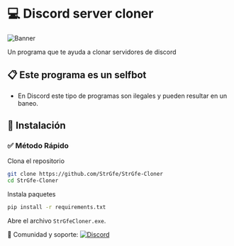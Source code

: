 # 💻 Discord server cloner 

![Banner](https://i.pinimg.com/originals/cd/f0/9b/cdf09b00aea778cb509aafc4cccc4e77.png)  

Un programa que te ayuda a clonar servidores de discord

## 📋 Este programa es un selfbot
* En Discord este tipo de programas son ilegales y pueden resultar en un baneo.

## 🚀 Instalación  

### ✅ Método Rápido  
Clona el repositorio 

```sh
git clone https://github.com/StrGfe/StrGfe-Cloner
cd StrGfe-Cloner
```
Instala paquetes
```sh
pip install -r requirements.txt
```
Abre el archivo `StrGfeCloner.exe`.

💬 Comunidad y soporte:
[![Discord](https://img.shields.io/discord/1241189309613084683?color=72139d&label=Discord&logo=discord&logoColor=white&style=for-the-badge)](https://discord.strgfe.xyz/)
